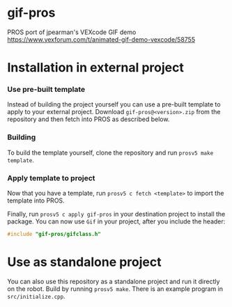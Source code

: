 # gif-pros
PROS port of jpearman's VEXcode GIF demo
https://www.vexforum.com/t/animated-gif-demo-vexcode/58755

# Installation in external project
### Use pre-built template
Instead of building the project yourself you can use a pre-built template to apply to your external project.
Download `gif-pros@<version>.zip`</a> from the repository and then fetch into PROS as described below.
### Building
To build the template yourself, clone the repository and run `prosv5 make template`.
### Apply template to project 
Now that you have a template, run `prosv5 c fetch <template>` to import the template into PROS.

Finally, run `prosv5 c apply gif-pros` in your destination project to install the package.
You can now use `Gif` in your project, after you include the header:
```cpp
#include "gif-pros/gifclass.h"
```

# Use as standalone project
You can also use this repository as a standalone project and run it directly on the robot.
Build by running `prosv5 make`.
There is an example program in `src/initialize.cpp`.
